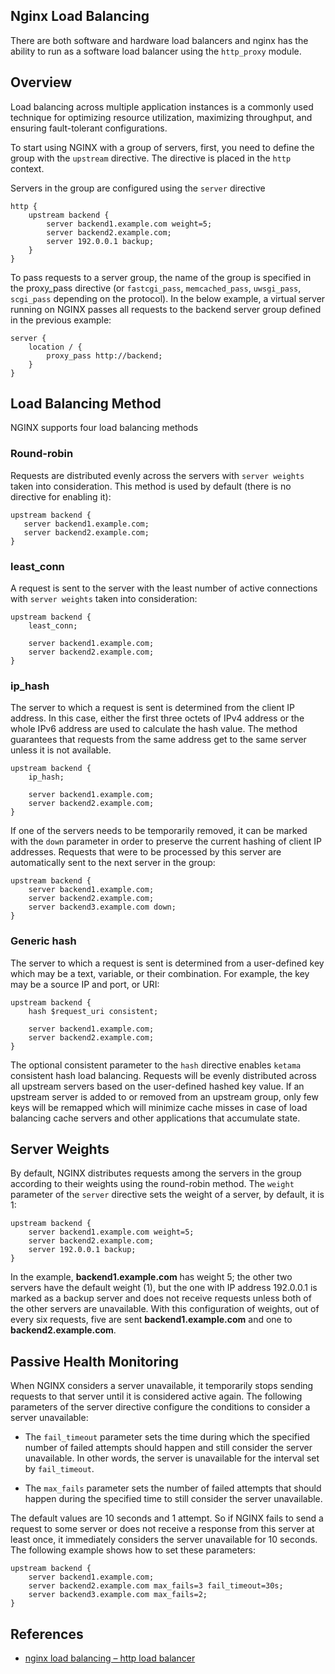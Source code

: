 Nginx Load Balancing
---

There are both software and hardware load balancers and nginx has the ability to run as a software load balancer using the `http_proxy` module.


## Overview

Load balancing across multiple application instances is a commonly used technique for optimizing resource utilization, maximizing throughput, and ensuring fault-tolerant configurations.


To start using NGINX with a group of servers, first, you need to define the group with the `upstream` directive. The directive is placed in the `http` context.

Servers in the group are configured using the `server` directive

```
http {
    upstream backend {
        server backend1.example.com weight=5;
        server backend2.example.com;
        server 192.0.0.1 backup;
    }
}
```

To pass requests to a server group, the name of the group is specified in the proxy_pass directive (or `fastcgi_pass`, `memcached_pass`, `uwsgi_pass`, `scgi_pass` depending on the protocol). In the below example, a virtual server running on NGINX passes all requests to the backend server group defined in the previous example:

```
server {
    location / {
        proxy_pass http://backend;
    }
}
```


## Load Balancing Method

NGINX supports four load balancing methods


### Round-robin

Requests are distributed evenly across the servers with `server weights` taken into consideration. This method is used by default (there is no directive for enabling it):

```
upstream backend {
   server backend1.example.com;
   server backend2.example.com;
}
```

### least_conn

A request is sent to the server with the least number of active connections with `server weights` taken into consideration:

```
upstream backend {
    least_conn;

    server backend1.example.com;
    server backend2.example.com;
}
```

### ip_hash

The server to which a request is sent is determined from the client IP address. In this case, either the first three octets of IPv4 address or the whole IPv6 address are used to calculate the hash value. The method guarantees that requests from the same address get to the same server unless it is not available.

```
upstream backend {
    ip_hash;

    server backend1.example.com;
    server backend2.example.com;
}
```

If one of the servers needs to be temporarily removed, it can be marked with the `down` parameter in order to preserve the current hashing of client IP addresses. Requests that were to be processed by this server are automatically sent to the next server in the group:

```
upstream backend {
    server backend1.example.com;
    server backend2.example.com;
    server backend3.example.com down;
}
```

### Generic hash

The server to which a request is sent is determined from a user-defined key which may be a text, variable, or their combination. For example, the key may be a source IP and port, or URI:

```
upstream backend {
    hash $request_uri consistent;

    server backend1.example.com;
    server backend2.example.com;
}
```

The optional consistent parameter to the `hash` directive enables `ketama` consistent hash load balancing. Requests will be evenly distributed across all upstream servers based on the user-defined hashed key value. If an upstream server is added to or removed from an upstream group, only few keys will be remapped which will minimize cache misses in case of load balancing cache servers and other applications that accumulate state.


## Server Weights

By default, NGINX distributes requests among the servers in the group according to their weights using the round-robin method. The `weight` parameter of the `server` directive sets the weight of a server, by default, it is 1:

```
upstream backend {
    server backend1.example.com weight=5;
    server backend2.example.com;
    server 192.0.0.1 backup;
}
```

In the example, **backend1.example.com** has weight 5; the other two servers have the default weight (1), but the one with IP address 192.0.0.1 is marked as a backup server and does not receive requests unless both of the other servers are unavailable. With this configuration of weights, out of every six requests, five are sent **backend1.example.com** and one to **backend2.example.com**.


## Passive Health Monitoring

When NGINX considers a server unavailable, it temporarily stops sending requests to that server until it is considered active again. The following parameters of the server directive configure the conditions to consider a server unavailable:

* The `fail_timeout` parameter sets the time during which the specified number of failed attempts should happen and still consider the server unavailable. In other words, the server is unavailable for the interval set by `fail_timeout`.

* The `max_fails` parameter sets the number of failed attempts that should happen during the specified time to still consider the server unavailable.

The default values are 10 seconds and 1 attempt. So if NGINX fails to send a request to some server or does not receive a response from this server at least once, it immediately considers the server unavailable for 10 seconds. The following example shows how to set these parameters:

```
upstream backend {
    server backend1.example.com;
    server backend2.example.com max_fails=3 fail_timeout=30s;
    server backend3.example.com max_fails=2;
}
```


## References

* [nginx load balancing – http load balancer](https://www.nginx.com/resources/admin-guide/load-balancer/)


